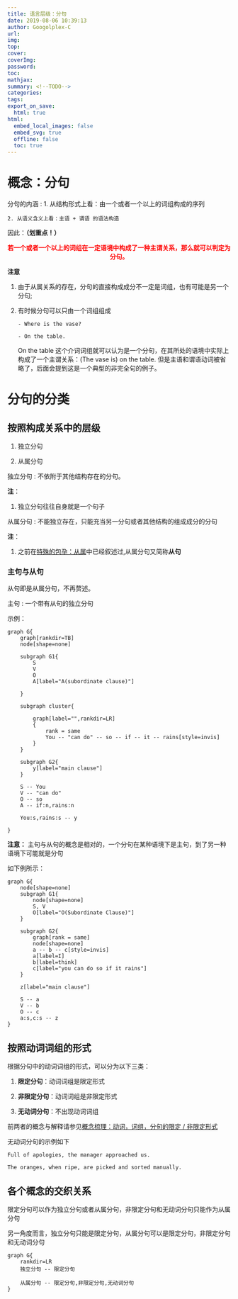 ```yaml
---
title: 语言层级：分句
date: 2019-08-06 10:39:13
author: Googolplex-C
url: 
img: 
top: 
cover: 
coverImg: 
password: 
toc: 
mathjax: 
summary: <!--TODO-->
categories: 
tags:
export_on_save:
  html: true
html:
  embed_local_images: false
  embed_svg: true
  offline: false
  toc: true
---
```


# 概念：分句

分句的内涵
:    1. 从结构形式上看：由一个或者一个以上的词组构成的序列

    2. 从语义含义上看：主语 + 谓语 的语法构造


因此：**（划重点！）**

<p align=center><font color="red"><b>若一个或者一个以上的词组在一定语境中构成了一种主谓关系，那么就可以判定为分句。</b></font></p>

**注意**

1. 由于从属关系的存在，分句的直接构成成分不一定是词组，也有可能是另一个分句;

2. 有时候分句可以只由一个词组组成

    ```
    - Where is the vase?

    - On the table.
    ```

    On the table 这个介词词组就可以认为是一个分句，在其所处的语境中实际上构成了一个主谓关系：(The vase is) on the table. 但是主语和谓语动词被省略了，后面会提到这是一个典型的非完全句的例子。

# 分句的分类

## 按照构成关系中的层级

1. 独立分句

2. 从属分句

独立分句
:    不依附于其他结构存在的分句。

**注**：

1. 独立分句往往自身就是一个句子

从属分句
:    不能独立存在，只能充当另一分句或者其他结构的组成成分的分句

**注**：
1. 之前在[特殊的包孕：从属](../Grammar_System/Grammar_System.html#特殊的包孕从属)中已经叙述过,从属分句又简称**从句**

### 主句与从句

从句即是从属分句，不再赘述。

主句
:    一个带有从句的独立分句

示例：

```viz{align=center}
graph G{
    graph[rankdir=TB]
    node[shape=none]

    subgraph G1{
        S
        V
        O
        A[label="A(subordinate clause)"]

    }

    subgraph cluster{
        
        graph[label="",rankdir=LR]
        {   
            rank = same
            You -- "can do" -- so -- if -- it -- rains[style=invis]
        }
    }

    subgraph G2{
        y[label="main clause"]
    }

    S -- You
    V -- "can do"
    O -- so
    A -- if:n,rains:n

    You:s,rains:s -- y

}
```

**注意：** 主句与从句的概念是相对的，一个分句在某种语境下是主句，到了另一种语境下可能就是分句

如下例所示：

```viz{align=center}
graph G{
    node[shape=none]
    subgraph G1{
        node[shape=none]
        S, V
        O[label="O(Subordinate Clause)"]
    }

    subgraph G2{
        graph[rank = same]
        node[shape=none]
        a -- b -- c[style=invis]
        a[label=I]
        b[label=think]
        c[label="you can do so if it rains"]
    }

    z[label="main clause"]

    S -- a
    V -- b
    O -- c
    a:s,c:s -- z
}
```

## 按照动词词组的形式

根据分句中的动词词组的形式，可以分为以下三类：

1. **限定分句**：动词词组是限定形式

2. **非限定分句**：动词词组是非限定形式

3. **无动词分句**：不出现动词词组

前两者的概念与解释请参见[概念梳理：动词，词组，分句的限定 / 非限定形式](../Finite_and_non_Finite/Finite_and_non_Finite.html)

无动词分句的示例如下

```
Full of apologies, the manager approached us.

The oranges, when ripe, are picked and sorted manually.
```

## 各个概念的交织关系

限定分句可以作为独立分句或者从属分句，非限定分句和无动词分句只能作为从属分句

另一角度而言，独立分句只能是限定分句，从属分句可以是限定分句，非限定分句和无动词分句

```viz{align=center}
graph G{
    rankdir=LR
    独立分句 -- 限定分句

    从属分句 -- 限定分句,非限定分句,无动词分句
}




